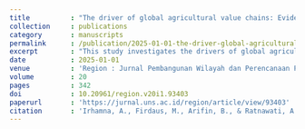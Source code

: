 ```yaml
---
title          : "The driver of global agricultural value chains: Evidence from 6 ASEAN Countries"
collection     : publications
category       : manuscripts
permalink      : /publication/2025-01-01-the-driver-global-agricultural-value-chains
excerpt        : "This study investigates the drivers of global agricultural value chain (GAVC) participation in six ASEAN countries: Indonesia, Malaysia, the Philippines, Singapore, Thailand, and Vietnam. Employing panel geographically weighted regression, the paper analyzes the spatial heterogeneity of factors influencing global agricultural value chain participation. Our findings reveal significant variations in the impact of tariffs, FDI, agricultural land area, inland waters, and trade balance across countries. Tariffs emerge as a crucial factor in enhancing competitiveness in Indonesia, Singapore, and Thailand, aligning with trade theory. FDI positively influences Malaysia's global agricultural value chain participation, emphasizing attracting foreign investment. Agricultural land area plays a pivotal role in Indonesia and Thailand, highlighting the significance of resource endowments. Inland waters contribute significantly to agriculture in the Philippines, while their impact in Indonesia suggests potential inefficiencies in water management. Trade balance in food products positively affects global agricultural value chain involvement in Thailand and Vietnam. These findings underscore the need for tailored policies to address the unique characteristics of each ASEAN country. Future research should explore the long-term implications of these factors and consider broader socio-economic and environmental contexts."
date           : 2025-01-01
venue          : 'Region : Jurnal Pembangunan Wilayah dan Perencanaan Partisipatif'
volume         : 20
pages          : 342
doi            : 10.20961/region.v20i1.93403
paperurl       : 'https://jurnal.uns.ac.id/region/article/view/93403'
citation       : 'Irhamna, A., Firdaus, M., Arifin, B., & Ratnawati, A. (2025). "The driver of global agricultural value chains: Evidence from 6 ASEAN Countries." <i>Region : Jurnal Pembangunan Wilayah dan Perencanaan Partisipatif</i>, 20, 342. https://doi.org/10.20961/region.v20i1.93403'
---
```

